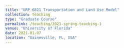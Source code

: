```yaml
---
title: "URP 6821 Transportation and Land Use Model"
collection: teaching
type: "Graduate Course"
permalink: /teaching/2021-spring-teaching-1
venue: "University of Florida"
date: 2021-01-07
location: "Gainesville, FL, USA"
---
```



